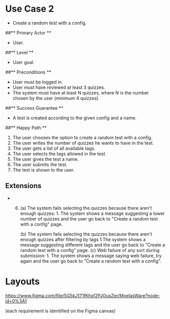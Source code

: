 # Use Case 2 

* Create a random test with a config.

##** Primary Actor **

* User.

##** Level **

* User goal.

##** Preconditions ** 
* User must be logged in.
* User must have reviewed at least 3 quizzes.
* The system must have at least N quizzes, where N is the number chosen by the user (minimum 4 quizzes).

##** Success Guarantee **
* A test is created according to the given config and a name.

##** Happy Path **
1. The user chooses the option to create a random test with a config.
2. The user writes the number of quizzes he wants to have in the test.
3. The user gets a list of all available tags.
4. The user selects the tags allowed in the test.
5. The user gives the test a name.
6. The user submits the test.
7. The test is shown to the user.

## Extensions

* 6.    (a) The system fails selecting the quizzes because there aren't enough quizzes:
            1. The system shows a message suggesting a lower number of quizzes and the user go back to "Create a random test with a config" page.
        
        (b) The system fails selecting the quizzes because there aren't enough quizzes after filtering by tags
            1.The system shows a message suggesting different tags and the user go back to "Create a random test with a config" page.
        (c) Web failure of any sort during submission:
            1. The system shows a message saying web failure, try again and the user go back to "Create a random test with a config".
              
                           
# Layouts
https://www.figma.com/file/5G5kJ171fKhsf2PJOusZer/MoelasWare?node-id=0%3A1

(each requirement is identified on the Figma canvas)
